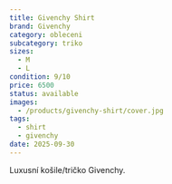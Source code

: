 ```yaml
---
title: Givenchy Shirt
brand: Givenchy
category: obleceni
subcategory: triko
sizes:
  - M
  - L
condition: 9/10
price: 6500
status: available
images:
  - /products/givenchy-shirt/cover.jpg
tags:
  - shirt
  - givenchy
date: 2025-09-30
---
```

Luxusní košile/tričko Givenchy.
